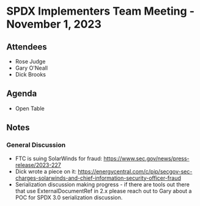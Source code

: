 # SPDX Implementers Team Meeting - November 1, 2023

## Attendees
* Rose Judge
* Gary O'Neall
* Dick Brooks

## Agenda
* Open Table

## Notes
### General Discussion
* FTC is suing SolarWinds for fraud: https://www.sec.gov/news/press-release/2023-227 
* Dick wrote a piece on it: https://energycentral.com/c/pip/secgov-sec-charges-solarwinds-and-chief-information-security-officer-fraud
* Serialization discussion making progress - if there are tools out there that use ExternalDocumentRef in 2.x please reach out to Gary about a POC for SPDX 3.0 serialization discussion.
